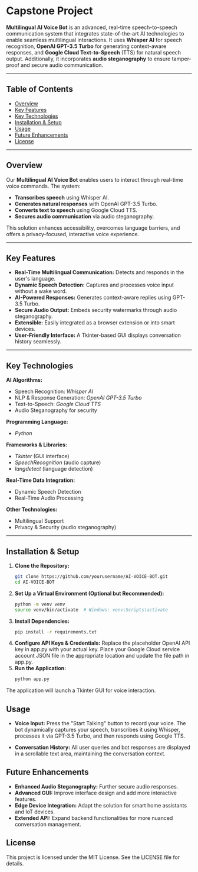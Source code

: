 # Capstone Project 

**Multilingual AI Voice Bot** is an advanced, real-time speech-to-speech communication system that integrates state-of-the-art AI technologies to enable seamless multilingual interactions. It uses **Whisper AI** for speech recognition, **OpenAI GPT-3.5 Turbo** for generating context-aware responses, and **Google Cloud Text-to-Speech** (TTS) for natural speech output. Additionally, it incorporates **audio steganography** to ensure tamper-proof and secure audio communication.

---

## Table of Contents

- [Overview](#overview)
- [Key Features](#key-features)
- [Key Technologies](#key-technologies)
- [Installation & Setup](#installation--setup)
- [Usage](#usage)
- [Future Enhancements](#future-enhancements)
- [License](#license)

---

## Overview

Our **Multilingual AI Voice Bot** enables users to interact through real-time voice commands. The system:
- **Transcribes speech** using Whisper AI.
- **Generates natural responses** with OpenAI GPT-3.5 Turbo.
- **Converts text to speech** using Google Cloud TTS.
- **Secures audio communication** via audio steganography.

This solution enhances accessibility, overcomes language barriers, and offers a privacy-focused, interactive voice experience.

---

## Key Features

- **Real-Time Multilingual Communication:** Detects and responds in the user's language.
- **Dynamic Speech Detection:** Captures and processes voice input without a wake word.
- **AI-Powered Responses:** Generates context-aware replies using GPT-3.5 Turbo.
- **Secure Audio Output:** Embeds security watermarks through audio steganography.
- **Extensible:** Easily integrated as a browser extension or into smart devices.
- **User-Friendly Interface:** A Tkinter-based GUI displays conversation history seamlessly.

---

## Key Technologies

**AI Algorithms:**  
- Speech Recognition: *Whisper AI*  
- NLP & Response Generation: *OpenAI GPT-3.5 Turbo*  
- Text-to-Speech: *Google Cloud TTS*  
- Audio Steganography for security

**Programming Language:**  
- *Python*

**Frameworks & Libraries:**  
- *Tkinter* (GUI interface)  
- *SpeechRecognition* (audio capture)  
- *langdetect* (language detection)

**Real-Time Data Integration:**  
- Dynamic Speech Detection  
- Real-Time Audio Processing

**Other Technologies:**  
- Multilingual Support  
- Privacy & Security (audio steganography)

---

## Installation & Setup

1. **Clone the Repository:**
   ```bash
   git clone https://github.com/yourusername/AI-VOICE-BOT.git
   cd AI-VOICE-BOT
2. **Set Up a Virtual Environment (Optional but Recommended):**
   ```bash
   python -m venv venv
   source venv/bin/activate  # Windows: venv\Scripts\activate
3. **Install Dependencies:**
   ```bash
   pip install -r requirements.txt
4. **Configure API Keys & Credentials:**
   Replace the placeholder OpenAI API key in app.py with your actual key.
   Place your Google Cloud service account JSON file in the appropriate location and update the file path in app.py.
5. **Run the Application:**
   ```bash
   python app.py
  The application will launch a Tkinter GUI for voice interaction.

## Usage
- **Voice Input:** Press the "Start Talking" button to record your voice. The bot dynamically captures your speech, transcribes it using Whisper, processes it via GPT-3.5 Turbo, and then responds using Google TTS.

- **Conversation History:** All user queries and bot responses are displayed in a scrollable text area, maintaining the conversation context.

## Future Enhancements
- **Enhanced Audio Steganography:** Further secure audio responses.
- **Advanced GUI:** Improve interface design and add more interactive features.
- **Edge Device Integration:** Adapt the solution for smart home assistants and IoT devices.
- **Extended API:** Expand backend functionalities for more nuanced conversation management.

## License
This project is licensed under the MIT License. See the LICENSE file for details.


